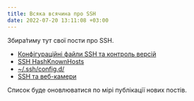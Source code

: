 ```yaml
---
title: Всяка всячина про SSH
date: 2022-07-20 13:11:08 +03:00
---
```


Збира́тиму тут свої пости про SSH.

 - [Конфігураційні файли SSH та контроль версій](/2022/07/20/ssh-config-repo.html)
 - [SSH HashKnownHosts](/2022/07/26/ssh-hashknownhosts.html)
 - [~/.ssh/config.d/](/2022/08/04/ssh-config-d.html)
 - [SSH та веб-камери](/2022/08/05/ssh-webcam.html)

Список буде оновлюватися по мірі публікації нових постів.
